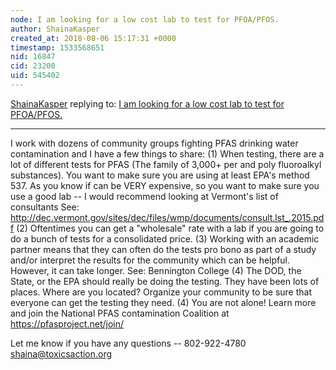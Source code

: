 ```yaml
---
node: I am looking for a low cost lab to test for PFOA/PFOS. 
author: ShainaKasper
created_at: 2018-08-06 15:17:31 +0000
timestamp: 1533568651
nid: 16847
cid: 23200
uid: 545402
---
```




[ShainaKasper](../profile/ShainaKasper) replying to: [I am looking for a low cost lab to test for PFOA/PFOS. ](../notes/UpperPotomacRiverkeeper/08-03-2018/i-am-looking-for-a-low-cost-lab-to-test-for-pfoa-pfos)

----
I work with dozens of community groups fighting PFAS drinking water contamination and I have a few things to share: 
(1) When testing, there are a lot of different tests for PFAS (The family of 3,000+ per and poly fluoroalkyl substances). You want to make sure you are using at least EPA's method 537. As you know if can be VERY expensive, so you want to make sure you use a good lab -- I would recommend looking at Vermont's list of consultants See: http://dec.vermont.gov/sites/dec/files/wmp/documents/consult.lst_.2015.pdf
(2) Oftentimes you can get a "wholesale" rate with a lab if you are going to do a bunch of tests for a consolidated price.
(3) Working with an academic partner means that they can often do the tests pro bono as part of a study and/or interpret the results for the community which can be helpful. However, it can take longer. See: Bennington College
(4) The DOD, the State, or the EPA should really be doing the testing. They have been lots of places. Where are you located? Organize your community to be sure that everyone can get the testing they need. 
(4) You are not alone! Learn more and join the National PFAS contamination Coalition at https://pfasproject.net/join/

Let me know if you have any questions -- 802-922-4780 shaina@toxicsaction.org